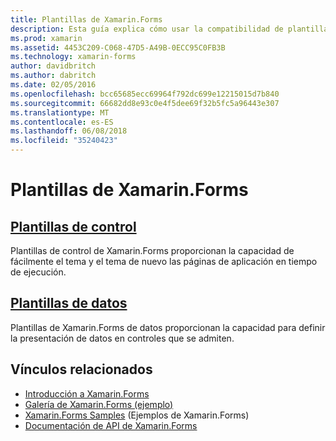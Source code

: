 ```yaml
---
title: Plantillas de Xamarin.Forms
description: Esta guía explica cómo usar la compatibilidad de plantillas proporcionada por Xamarin.Forms. Esto incluye plantillas de control, que pueden usarse para páginas fácilmente re-theme y el tema en tiempo de ejecución, y las plantillas de datos, que definen la presentación de datos en controles que se admiten.
ms.prod: xamarin
ms.assetid: 4453C209-C068-47D5-A49B-0ECC95C0FB3B
ms.technology: xamarin-forms
author: davidbritch
ms.author: dabritch
ms.date: 02/05/2016
ms.openlocfilehash: bcc65685ecc69964f792dc699e12215015d7b840
ms.sourcegitcommit: 66682dd8e93c0e4f5dee69f32b5fc5a96443e307
ms.translationtype: MT
ms.contentlocale: es-ES
ms.lasthandoff: 06/08/2018
ms.locfileid: "35240423"
---
```

# <a name="xamarinforms-templates"></a>Plantillas de Xamarin.Forms

## <a name="control-templatescontrol-templatesindexmd"></a>[Plantillas de control](control-templates/index.md)

Plantillas de control de Xamarin.Forms proporcionan la capacidad de fácilmente el tema y el tema de nuevo las páginas de aplicación en tiempo de ejecución.

## <a name="data-templatesdata-templatesindexmd"></a>[Plantillas de datos](data-templates/index.md)

Plantillas de Xamarin.Forms de datos proporcionan la capacidad para definir la presentación de datos en controles que se admiten.


## <a name="related-links"></a>Vínculos relacionados

- [Introducción a Xamarin.Forms](~/xamarin-forms/get-started/introduction-to-xamarin-forms.md)
- [Galería de Xamarin.Forms (ejemplo)](https://developer.xamarin.com/samples/FormsGallery/)
- [Xamarin.Forms Samples](https://developer.xamarin.com/samples/tag/Xamarin.Forms/) (Ejemplos de Xamarin.Forms)
- [Documentación de API de Xamarin.Forms](https://developer.xamarin.com/api/namespace/Xamarin.Forms/)
